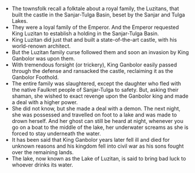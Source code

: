 - The townsfolk recall a folktale about a royal family, the Luzitans, that built the castle in the Sanjar-Tulga Basin, beset by the Sanjar and Tulga Lakes.
- They were a loyal family of the Emperor. And the Emperor requested King Luzitan to establish a holding in the Sanjar-Tulga Basin.
- King Luzitan did just that and built a state-of-the-art castle, with his world-renown architect.
- But the Luzitan family curse followed them and soon an invasion by King Ganbolor was upon them.
- With tremendous forsight (or trickery), King Ganbolor easily passed through the defense and ransacked the castle, reclaiming it as the Ganbolor Foothold.
- The entire family was slaughtered, except the daughter who fled with the native Faulkret people of Sanjar-Tulga to safety. But, asking their shaman, she wished to exact revenge upon the Ganbolor king and made a deal with a higher power.
- She did not know, but she made a deal with a demon. The next night, she was possessed and travelled on foot to a lake and was made to drown herself. And her ghost can still be heard at night, whenever you go on a boat to the middle of the lake, her underwater screams as she is forced to stay underneath the water.
- It has been said that King Ganbolor years later fell ill and died for unknown reasons and his kingdom fell into civil war as his sons fought over the remaining lands.
- The lake, now known as the Lake of Luzitan, is said to bring bad luck to whoever drinks its water.
